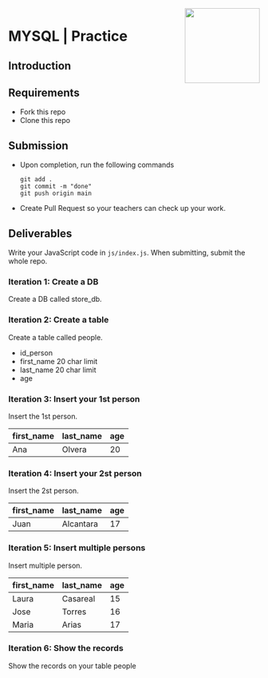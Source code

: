<img align="right" width="150" height="150" src="https://media-exp1.licdn.com/dms/image/C4E0BAQF7BYCCZt5epw/company-logo_200_200/0?e=2159024400&v=beta&t=qUAFP9bUgBEEXGVQYpUXW1J_OiP8e0r4rFBpqp8OrxA">

# MYSQL | Practice

## Introduction


## Requirements

- Fork this repo
- Clone this repo
## Submission

- Upon completion, run the following commands

  ```
  git add .
  git commit -m "done"
  git push origin main
  ```

- Create Pull Request so your teachers can check up your work.

## Deliverables

Write your JavaScript code in `js/index.js`. When submitting, submit the whole  repo.

### Iteration 1: Create a DB 
Create a DB called store_db.

### Iteration 2: Create a table 
Create a table called people.
  - id_person 
  - first_name 20 char limit
  - last_name 20 char limit
  - age

### Iteration 3: Insert your 1st person
Insert the 1st person.
<!-- TABLE_GENERATE_START -->

| first_name  | last_name | age |  
| ------------- | ------------- | ------------- |
| Ana  | Olvera  | 20  |


<!-- TABLE_GENERATE_END -->

### Iteration 4: Insert your 2st person
Insert the 2st person.

<!-- TABLE_GENERATE_START -->

| first_name  | last_name | age |  
| ------------- | ------------- | ------------- |
| Juan  | Alcantara  | 17  |


<!-- TABLE_GENERATE_END -->

### Iteration 5: Insert multiple persons
Insert multiple person.

<!-- TABLE_GENERATE_START -->

| first_name  | last_name | age |  
| ------------- | ------------- | ------------- |
| Laura | Casareal  | 15  |
| Jose  | Torres  | 16  |
| Maria  | Arias  | 17  |


<!-- TABLE_GENERATE_END -->
### Iteration 6: Show the records
Show the records on your table people
